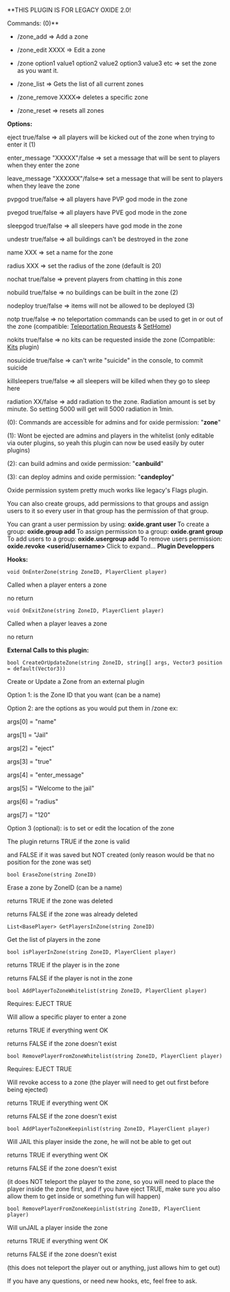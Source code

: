 **THIS PLUGIN IS FOR LEGACY OXIDE 2.0!


Commands: (0)**

- /zone_add => Add a zone

- /zone_edit XXXX => Edit a zone

- /zone option1 value1 option2 value2 option3 value3 etc => set the zone as you want it.

- /zone_list => Gets the list of all current zones

- /zone_remove XXXX=> deletes a specific zone

- /zone_reset => resets all zones

**Options:**

eject true/false => all players will be kicked out of the zone when trying to enter it (1)

enter_message "XXXXX"/false => set a message that will be sent to players when they enter the zone

leave_message "XXXXXX"/false=> set a message that will be sent to players when they leave the zone

pvpgod true/false => all players have PVP god mode in the zone

pvegod true/false => all players have PVE god mode in the zone

sleepgod true/false => all sleepers have god mode in the zone

undestr true/false => all buildings can't be destroyed in the zone

name XXX => set a name for the zone

radius XXX => set the radius of the zone (default is 20)

nochat true/false => prevent players from chatting in this zone

nobuild true/false => no buildings can be built in the zone (2)

nodeploy true/false => items will not be allowed to be deployed (3)

notp true/false => no teleportation commands can be used to get in or out of the zone (compatible: [Teleportation Requests](http://oxidemod.org/plugins/teleportation-requests.941/) & [SetHome](http://oxidemod.org/plugins/sethome.951/))

nokits true/false => no kits can be requested inside the zone (Compatible:
[Kits](http://oxidemod.org/plugins/kits.668/) plugin)

nosuicide true/false => can't write "suicide" in the console, to commit suicide

killsleepers true/false => all sleepers will be killed when they go to sleep here

radiation XX/false => add radiation to the zone. Radiation amount is set by minute. So setting 5000 will get will 5000 radiation in 1min.


(0): Commands are accessible for admins and for oxide permission: "**zone**"

(1): Wont be ejected are admins and players in the whitelist (only editable via outer plugins, so yeah this plugin can now be used easily by outer plugins)

(2): can build admins and oxide permission: "**canbuild**"

(3): can deploy admins and oxide permission: "**candeploy**"

Oxide permission system pretty much works like legacy's Flags plugin.

You can also create groups, add permissions to that groups and assign users to it so every user in that group has the permission of that group.

You can grant a user permission by using:
**oxide.grant user <username> <permission>**
To create a group:
**oxide.group add <groupname>**
To assign permission to a group:
**oxide.grant group <groupname> <permission>**
To add users to a group:
**oxide.usergroup add <username> <groupname>**
To remove users permission:
**oxide.revoke <userid/username> <group> <permission>**
Click to expand...
**Plugin Developpers**

**Hooks:**

````
void OnEnterZone(string ZoneID, PlayerClient player)
````

Called when a player enters a zone

no return


````
void OnExitZone(string ZoneID, PlayerClient player)
````

Called when a player leaves a zone

no return

**External Calls to this plugin:**

````
bool CreateOrUpdateZone(string ZoneID, string[] args, Vector3 position = default(Vector3))
````

Create or Update a Zone from an external plugin

Option 1: is the Zone ID that you want (can be a name)

Option 2: are the options as you would put them in /zone ex:

args[0] = "name"

args[1] = "Jail"

args[2] = "eject"

args[3] = "true"

args[4] = "enter_message"

args[5] = "Welcome to the jail"

args[6] = "radius"

args[7] = "120"

Option 3 (optional): is to set or edit the location of the zone


The plugin returns TRUE if the zone is valid

and FALSE if it was saved but NOT created (only reason would be that no position for the zone was set)


````
bool EraseZone(string ZoneID)
````

Erase a zone by ZoneID (can be a name)

returns TRUE if the zone was deleted

returns FALSE if the zone was already deleted


````
List<BasePlayer> GetPlayersInZone(string ZoneID)
````

Get the list of players in the zone


````
bool isPlayerInZone(string ZoneID, PlayerClient player)
````

returns TRUE if the player is in the zone

returns FALSE if the player is not in the zone


````
bool AddPlayerToZoneWhitelist(string ZoneID, PlayerClient player)
````

Requires: EJECT TRUE

Will allow a specific player to enter a zone

returns TRUE if everything went OK

returns FALSE if the zone doesn't exist


````
bool RemovePlayerFromZoneWhitelist(string ZoneID, PlayerClient player)
````

Requires: EJECT TRUE

Will revoke access to a zone (the player will need to get out first before being ejected)

returns TRUE if everything went OK

returns FALSE if the zone doesn't exist


````
bool AddPlayerToZoneKeepinlist(string ZoneID, PlayerClient player)
````

Will JAIL this player inside the zone, he will not be able to get out

returns TRUE if everything went OK

returns FALSE if the zone doesn't exist

(it does NOT teleport the player to the zone, so you will need to place the player inside the zone first, and if you have eject TRUE, make sure you also allow them to get inside  or something fun will happen)


````
bool RemovePlayerFromZoneKeepinlist(string ZoneID, PlayerClient player)
````

Will unJAIL a player inside the zone

returns TRUE if everything went OK

returns FALSE if the zone doesn't exist

(this does not teleport the player out or anything, just allows him to get out)



If you have any questions, or need new hooks, etc, feel free to ask.